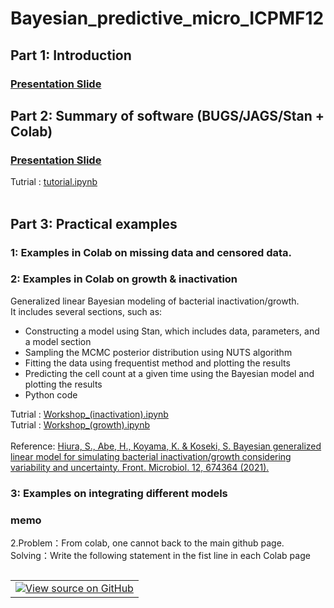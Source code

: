 # Bayesian_predictive_micro_ICPMF12

## Part 1: Introduction
### <a target="_blank" href="https://github.com/kento-koyama/bayesian_predictive_micro_ICPMF12/blob/main/Example_2/2305_draft_ICPMF12.pdf">Presentation Slide</a> 

## Part 2: Summary of software (BUGS/JAGS/Stan + Colab) 
### <a target="_blank" href="https://github.com/kento-koyama/bayesian_predictive_micro_ICPMF12/blob/main/Example_2/2305_draft_ICPMF12.pdf">Presentation Slide</a> 
Tutrial : <a target="_blank" href="https://github.com/kento-koyama/bayesian_predictive_micro_ICPMF12/blob/main/tutorial.ipynb">tutorial.ipynb</a><br>
<br>

## Part 3: Practical examples
### 1: Examples in Colab on missing data and censored data.
### 2:  Examples in Colab on growth & inactivation 
Generalized linear Bayesian modeling of bacterial inactivation/growth.<br>
It includes several sections, such as:<br>
<ul>
<li>Constructing a model using Stan, which includes data, parameters, and a model section
<li>Sampling the MCMC posterior distribution using NUTS algorithm
<li>Fitting the data using frequentist method and plotting the results
<li>Predicting the cell count at a given time using the Bayesian model and plotting the results
<li>Python code
</ul>
Tutrial : <a target="_blank" href="https://github.com/kento-koyama/bayesian_predictive_micro_ICPMF12/blob/main/Workshop_(inactivation).ipynb">Workshop_(inactivation).ipynb</a><br>
Tutrial : <a target="_blank" href="https://github.com/kento-koyama/bayesian_predictive_micro_ICPMF12/blob/main/Workshop_(growth).ipynb">Workshop_(growth).ipynb</a><br>
<br>
Reference: <a target="_blank" href="https://www.frontiersin.org/articles/10.3389/fmicb.2021.674364/full">Hiura, S., Abe, H., Koyama, K. & Koseki, S. Bayesian generalized linear model for simulating bacterial inactivation/growth considering variability and uncertainty. Front. Microbiol. 12, 674364 (2021).</a>

### 3: Examples on integrating different models 

### memo
2.Problem：From colab, one cannot back to the main github page. <br>Solving：Write the following statement in the fist line in each Colab page <br>

<table class="tfo-notebook-buttons" align="left">
<td>
<a target="_blank" href="https://github.com/kento-koyama/bayesian_predictive_micro_ICPMF12/"><img src="https://www.tensorflow.org/images/GitHub-Mark-32px.png" />View source on GitHub</a>
</td>
</table>

